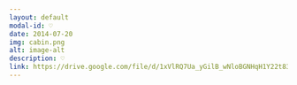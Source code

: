 ```yaml
---
layout: default
modal-id: ♡
date: 2014-07-20
img: cabin.png
alt: image-alt
description: ♡
link: https://drive.google.com/file/d/1xVlRQ7Ua_yGilB_wNloBGNHqH1Y22t83/view?usp=sharing
---
```

